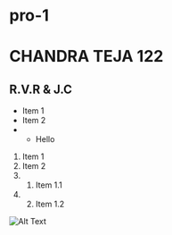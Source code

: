 # pro-1
# CHANDRA TEJA 122
## R.V.R & J.C 

* Item 1
* Item 2 
* * Hello
1. Item 1
2. Item 2
3.  1. Item 1.1
4.  2. Item 1.2

![Alt Text](https://media-exp1.licdn.com/dms/image/C5103AQF8MKQ1SBVKmg/profile-displayphoto-shrink_200_200/0/1542283998061?e=1620259200&v=beta&t=SXp1rnJNJmX3PRbx__vdo-6JATYQv5gi-LEYx8HO7Yo)
